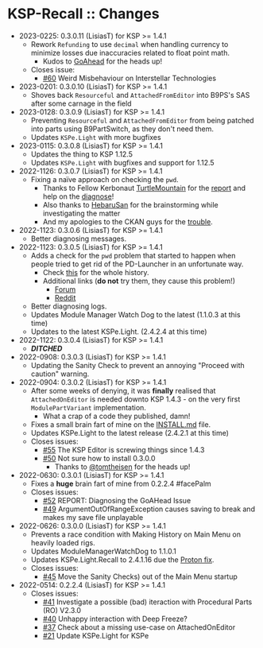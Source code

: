 # KSP-Recall :: Changes

* 2023-0225: 0.3.0.11 (LisiasT) for KSP >= 1.4.1
	+ Rework `Refunding` to use `decimal` when handling currency to minimize losses due inaccuracies related to float point math.
		- Kudos to [GoAhead](https://forum.kerbalspaceprogram.com/index.php?/profile/179049-goahead/) for the heads up! 
	+ Closes issue:
		- [#60](https://github.com/net-lisias-ksp/KSP-Recall/issues/60) Weird Misbehaviour on Interstellar Technologies
* 2023-0201: 0.3.0.10 (LisiasT) for KSP >= 1.4.1
	+ Shoves back `Resourceful` and `AttachedFromEditor` into B9PS's SAS after some carnage in the field
* 2023-0128: 0.3.0.9 (LisiasT) for KSP >= 1.4.1
	+ Preventing `Resourceful` and `AttachedFromEditor` from being patched into parts using B9PartSwitch, as they don't need them.
	+ Updates `KSPe.Light` with more bugfixes
* 2023-0115: 0.3.0.8 (LisiasT) for KSP >= 1.4.1
	+ Updates the thing to KSP 1.12.5
	+ Updates `KSPe.Light` with bugfixes and support for 1.12.5
* 2022-1126: 0.3.0.7 (LisiasT) for KSP >= 1.4.1
	+ Fixing a naïve approach on checking the `pwd`.
		- Thanks to Fellow Kerbonaut [TurtleMountain](https://forum.kerbalspaceprogram.com/index.php?/profile/223946-turtlemountain/) for the [report](https://forum.kerbalspaceprogram.com/index.php?/topic/192048-143/&do=findComment&comment=4202553) and help on the [diagnose](https://forum.kerbalspaceprogram.com/index.php?/topic/192048-143/&do=findComment&comment=4202776)!
		- Also thanks to [HebaruSan](https://forum.kerbalspaceprogram.com/index.php?/profile/156657-hebarusan/) for the brainstorming while investigating the matter
		- And my apologies to the CKAN guys for the [trouble](https://forum.kerbalspaceprogram.com/index.php?/topic/192048-143/&do=findComment&comment=4202777).
* 2022-1123: 0.3.0.6 (LisiasT) for KSP >= 1.4.1
	+ Better diagnosing messages.
* 2022-1123: 0.3.0.5 (LisiasT) for KSP >= 1.4.1
	+ Adds a check for the `pwd` problem that started to happen when people tried to get rid of the PD-Launcher in an unfortunate way. 
		- Check [this](https://forum.kerbalspaceprogram.com/index.php?/topic/210419-get-rid-of-the-stupid-launcher-nobody-likes-them-and-they-do-nothing-but-ruin-the-gaming-experience/) for the whole history.
		- Additional links (**do not** try them, they cause this problem!)
			- [Forum](https://forum.kerbalspaceprogram.com/index.php?/topic/210409-how-to-bypass-the-new-launcher-added-in-update-1124-steam/) 
			- [Reddit](https://www.reddit.com/r/KerbalSpaceProgram/comments/ym04gx/solution_for_broken_mods_caused_by_the_launcher/)
	+ Better diagnosing logs.
	+ Updates Module Manager Watch Dog to the latest (1.1.0.3 at this time)
	+ Updates to the latest KSPe.Light. (2.4.2.4 at this time)
* 2022-1122: 0.3.0.4 (LisiasT) for KSP >= 1.4.1
	+ ***DITCHED***
* 2022-0908: 0.3.0.3 (LisiasT) for KSP >= 1.4.1
	+ Updating the Sanity Check to prevent an annoying "Proceed with caution" warning.
* 2022-0904: 0.3.0.2 (LisiasT) for KSP >= 1.4.1
	+ After some weeks of denying, it was **finally** realised that `AttachedOnEditor` is needed downto KSP 1.4.3 - on the very first `ModulePartVariant` implementation.
		- What a crap of a code they published, damn!
 	+ Fixes a small brain fart of mine on the [INSTALL.md](https://github.com/net-lisias-ksp/KSP-Recall/blob/master/INSTALL.md) file.
	+ Updates KSPe.Light to the latest release (2.4.2.1 at this time)
	+ Closes issues:
		- [#55](https://github.com/net-lisias-ksp/KSP-Recall/issues/55) The KSP Editor is screwing things since 1.4.3
		- [#50](https://github.com/net-lisias-ksp/KSP-Recall/issues/50) Not sure how to install 0.3.0.0
			- Thanks to [@tomtheisen](https://github.com/tomtheisen) for the heads up!
* 2022-0630: 0.3.0.1 (LisiasT) for KSP >= 1.4.1
	+ Fixes a **huge** brain fart of mine from 0.2.2.4 #facePalm
	+ Closes issues:
		- [#52](https://github.com/net-lisias-ksp/KSP-Recall/issues/52) REPORT: Diagnosing the GoAHead Issue
		- [#49](https://github.com/net-lisias-ksp/KSP-Recall/issues/49) ArgumentOutOfRangeException causes saving to break and makes my save file unplayable
* 2022-0626: 0.3.0.0 (LisiasT) for KSP >= 1.4.1
	+ Prevents a race condition with Making History on Main Menu on heavily loaded rigs. 
	+ Updates ModuleManagerWatchDog to 1.1.0.1
	+ Updates KSPe.Light.Recall to 2.4.1.16 due the [Proton fix](https://github.com/net-lisias-ksp/KSPe/issues/31).
	+ Closes issues:
		- [#45](https://github.com/net-lisias-ksp/KSP-Recall/issues/45) Move the Sanity Checks) out of the Main Menu startup
* 2022-0514: 0.2.2.4 (LisiasT) for KSP >= 1.4.1
	+ Closes issues:
		- [#41](https://github.com/net-lisias-ksp/KSP-Recall/issues/41) Investigate a possible (bad) iteraction with Procedural Parts (RO) V2.3.0
		- [#40](https://github.com/net-lisias-ksp/KSP-Recall/issues/40) Unhappy interaction with Deep Freeze?
		- [#37](https://github.com/net-lisias-ksp/KSP-Recall/issues/37) Check about a missing use-case on AttachedOnEditor
		- [#21](https://github.com/net-lisias-ksp/KSP-Recall/issues/21) Update KSPe.Light for KSPe
